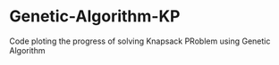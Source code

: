 # Genetic-Algorithm-KP
Code ploting the progress of solving Knapsack PRoblem using Genetic Algorithm
